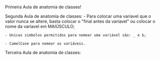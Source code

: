 Primeira Aula de anatomia de classes!

Segunda Aula de anatomia de classes:
    - Para colocar uma variavel que o valor nunca se altere, basta colocar o "final antes da variavel" ou colocar o nome da variavel em MAIÚSCULO;

    - Unicos simbolos permitidos para nomear uma variável são: _ e $;

    - CamelCase para nomear as variáveis.

Terceira Aula de anatomia de classes:
    